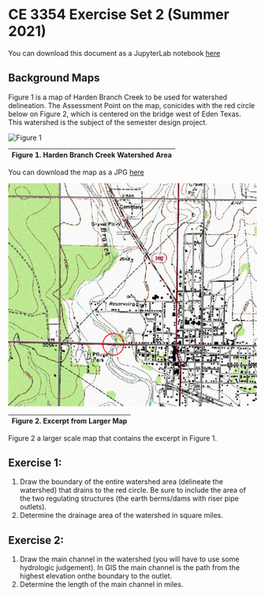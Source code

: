 # CE 3354 Exercise Set 2 (Summer 2021)
You can download this document as a JupyterLab notebook [here](https://3.137.111.182/ce-3354-webbook/lesson2/es2.ipynb)

## Background Maps
Figure 1 is a map of Harden Branch Creek to be used for watershed delineation. The Assessment Point on the map, conicides with the red circle below on Figure 2, which is centered on the bridge west of Eden Texas.  This watershed is the subject of the semester design project.

![Figure 1](Texas-Training-Watershed-RFS.png)

|Figure 1.  Harden Branch Creek Watershed Area|
|---|

You can download the map as a JPG [here](https://3.137.111.182/ce-3354-webbook/lesson2/Texas-Training-Watershed.jpg)
<!--![Figure 1](https://3.137.111.182/ce-3354-webbook/lesson1/farmland.png)-->

![Figure 2](hardinbranch-RFS.png)

|Figure 2.  Excerpt from Larger Map|
|---|


Figure 2 a larger scale map that contains the excerpt in Figure 1.

## Exercise 1: 
1. Draw the boundary of the entire watershed area (delineate the watershed) that drains to the red circle.  Be sure to include the area of the two regulating structures (the earth berms/dams with riser pipe outlets).
2. Determine the drainage area of the watershed in square miles.

## Exercise 2: 
1. Draw the main channel in the watershed (you will have to use some hydrologic judgement).  In GIS the main channel is the path from the highest elevation onthe boundary to the outlet.
2. Determine the length of the main channel in miles.


```python

```
